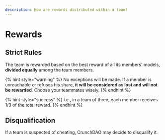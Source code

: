 ```yaml
---
description: How are rewards distributed within a team?
---
```


# Rewards

## Strict Rules

The team is rewarded based on the best reward of all its members' models, **divided equally** among the team members.

{% hint style="warning" %}
No exceptions will be made. If a member is unreachable or refuses his share, **it will be considered as lost and will not be rewarded**. Choose your teammates wisely.
{% endhint %}

{% hint style="success" %}
i.e., in a team of three, each member receives 1/3 of the total reward.
{% endhint %}

## Disqualification

If a team is suspected of cheating, CrunchDAO may decide to disqualify it.
